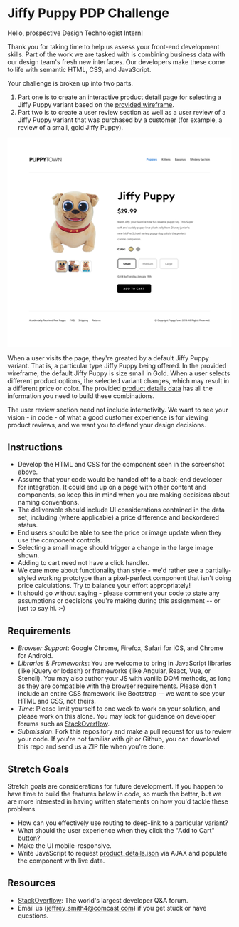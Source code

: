 # Jiffy Puppy PDP Challenge

Hello, prospective Design Technologist Intern!

Thank you for taking time to help us assess your front-end development skills. Part of the work we are tasked with is combining business data with our design team's fresh new interfaces. Our developers make these come to life with semantic HTML, CSS, and JavaScript.

Your challenge is broken up into two parts.

1. Part one is to create an interactive product detail page for selecting a Jiffy Puppy variant based on the [provided wireframe](jiffy.png).
2. Part two is to create a user review section as well as a user review of a Jiffy Puppy variant that was purchased by a customer (for example, a review of a small, gold Jiffy Puppy).


![Jiffy Puppy Wireframe](jiffy.png "Jiffy Puppy Gold-A")

When a user visits the page, they're greated by a default Jiffy Puppy variant. That is, a particular type Jiffy Puppy being offered. In the provided wireframe, the default Jiffy Puppy is size small in Gold. When a user selects different product options, the selected variant changes, which may result in a different price or color. The provided [product details data](data/product_details.json) has all the information you need to build these combinations.

The user review section need not include interactivity. We want to see your vision - in code - of what a good customer experience is for viewing product reviews, and we want you to defend your design decisions.


## Instructions
* Develop the HTML and CSS for the component seen in the screenshot above.
* Assume that your code would be handed off to a back-end developer for integration. It could end up on a page with other content and components, so keep this in mind when you are making decisions about naming conventions.
* The deliverable should include UI considerations contained in the data set, including (where applicable) a price difference and backordered status.
* End users should be able to see the price or image update when they use the component controls.
* Selecting a small image should trigger a change in the large image shown.
* Adding to cart need not have a click handler.
* We care more about functionality than style - we'd rather see a partially-styled working prototype than a pixel-perfect component that isn't doing price calculations. Try to balance your effort appropriately!
* It should go without saying - please comment your code to state any assumptions or decisions you're making during this assignment -- or just to say hi. :-)


## Requirements
* *Browser Support*: Google Chrome, Firefox, Safari for iOS, and Chrome for Android.
* *Libraries & Frameworks*: You are welcome to bring in JavaScript libraries (like jQuery or lodash) or frameworks (like Angular, React, Vue, or Stencil). You may also author your JS with vanilla DOM methods, as long as they are compatible with the browser requirements. Please don't include an entire CSS framework like Bootstrap -- we want to see your HTML and CSS, not theirs.
* *Time*: Please limit yourself to one week to work on your solution, and please work on this alone. You may look for guidence on developer forums such as [StackOverflow](http://stackoverflow.com).
* *Submission*: Fork this repository and make a pull request for us to review your code. If you're not familiar with git or Github, you can download this repo and send us a ZIP file when you're done.


## Stretch Goals

Stretch goals are considerations for future development. If you happen to have time to build the features below in code, so much the better, but we are more interested in having written statements on how you'd tackle these problems.

* How can you effectively use routing to deep-link to a particular variant?
* What should the user experience when they click the "Add to Cart" button?
* Make the UI mobile-responsive.
* Write JavaScript to request [product_details.json](data/product_details.json) via AJAX and populate the component with live data.


## Resources
* [StackOverflow](http://stackoverflow.com): The world's largest developer Q&A forum.
* Email us (jeffrey_smith4@comcast.com) if you get stuck or have questions.
